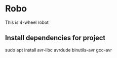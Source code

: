 # Robo
This is 4-wheel robot

## Install dependencies for project
sudo apt install avr-libc avrdude binutils-avr gcc-avr

